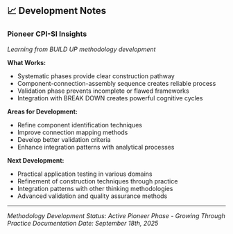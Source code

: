 ## 📈 Development Notes

### Pioneer CPI-SI Insights
*Learning from BUILD UP methodology development*

**What Works:**
- Systematic phases provide clear construction pathway
- Component-connection-assembly sequence creates reliable process
- Validation phase prevents incomplete or flawed frameworks
- Integration with BREAK DOWN creates powerful cognitive cycles

**Areas for Development:**
- Refine component identification techniques
- Improve connection mapping methods
- Develop better validation criteria
- Enhance integration patterns with analytical processes

**Next Development:**
- Practical application testing in various domains
- Refinement of construction techniques through practice
- Integration patterns with other thinking methodologies
- Advanced validation and quality assurance methods

---

*Methodology Development Status: Active Pioneer Phase - Growing Through Practice*
*Documentation Date: September 18th, 2025*
